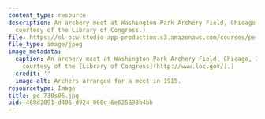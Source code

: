 ```yaml
---
content_type: resource
description: An archery meet at Washington Park Archery Field, Chicago, 1915. (Image
  courtesy of the Library of Congress.)
file: https://ol-ocw-studio-app-production.s3.amazonaws.com/courses/pe-730-archery-spring-2006/468d2091d406d924060c6e625898b4bb_pe-730s06.jpg
file_type: image/jpeg
image_metadata:
  caption: An archery meet at Washington Park Archery Field, Chicago, 1915. (Image
    courtesy of the [Library of Congress](http://www.loc.gov/).)
  credit: ''
  image-alt: Archers arranged for a meet in 1915.
resourcetype: Image
title: pe-730s06.jpg
uid: 468d2091-d406-d924-060c-6e625898b4bb
---
```


